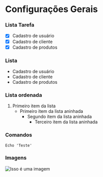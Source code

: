 # Configurações Gerais 



### Lista Tarefa

- [x] Cadastro de usuário
- [x] Cadastro de cliente
- [x] Cadastro de produtos

### Lista

- Cadastro de usuário
- Cadastro de cliente
- Cadastro de produtos

### Lista ordenada

1. Primeiro item da lista
     - Primeiro item da lista aninhada
       - Segundo item da lista aninhada
          - Terceiro item da lista aninhada

### Comandos
```
Echo 'Teste'
```

### Imagens
![Isso é uma imagem](https://myoctocat.com/assets/images/base-octocat.svg)



